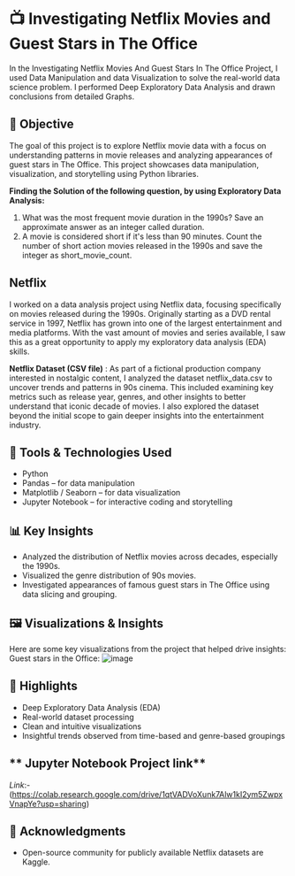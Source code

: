 # 📺 Investigating Netflix Movies and Guest Stars in The Office
In the Investigating Netflix Movies And Guest Stars In The Office Project, I used Data Manipulation and data Visualization to solve the real-world data science problem. I performed Deep Exploratory Data Analysis and drawn conclusions from detailed Graphs.

## 🎯 Objective
The goal of this project is to explore Netflix movie data with a focus on understanding patterns in movie releases and analyzing appearances of guest stars in The Office. This project showcases data manipulation, visualization, and storytelling using Python libraries.

**Finding the Solution of the following question, by using Exploratory Data Analysis:**
1. What was the most frequent movie duration in the 1990s? Save an approximate answer as an integer called duration.
2. A movie is considered short if it's less than 90 minutes. Count the number of short action movies released in the 1990s and save the integer as short_movie_count.

## Netflix
I worked on a data analysis project using Netflix data, focusing specifically on movies released during the 1990s. Originally starting as a DVD rental service in 1997, Netflix has grown into one of the largest entertainment and media platforms. With the vast amount of movies and series available, I saw this as a great opportunity to apply my exploratory data analysis (EDA) skills.

**Netflix Dataset (CSV file)** :
As part of a fictional production company interested in nostalgic content, I analyzed the dataset netflix_data.csv to uncover trends and patterns in 90s cinema. This included examining key metrics such as release year, genres, and other insights to better understand that iconic decade of movies. I also explored the dataset beyond the initial scope to gain deeper insights into the entertainment industry.

## 🔧 Tools & Technologies Used
- Python
- Pandas – for data manipulation
- Matplotlib / Seaborn – for data visualization
- Jupyter Notebook – for interactive coding and storytelling

## 📊 Key Insights
- Analyzed the distribution of Netflix movies across decades, especially the 1990s.
- Visualized the genre distribution of 90s movies.
- Investigated appearances of famous guest stars in The Office using data slicing and grouping.

## 🖼️ Visualizations & Insights
Here are some key visualizations from the project that helped drive insights:
Guest stars in the Office: 
![image](https://github.com/Kashish1418/Investigating-Netflix-Movies-and-Guest-Stars-in-the-Office/commit/9057c7f70df8518ddcce7ac14a096c929f5dc4fd)



## 📌 Highlights
- Deep Exploratory Data Analysis (EDA)
- Real-world dataset processing
- Clean and intuitive visualizations
- Insightful trends observed from time-based and genre-based groupings

## ** Jupyter Notebook Project link**
*Link*:- (https://colab.research.google.com/drive/1qtVADVoXunk7Alw1kI2ym5ZwpxVnapYe?usp=sharing)

## 🙌 Acknowledgments
- Open-source community for publicly available Netflix datasets are Kaggle.
